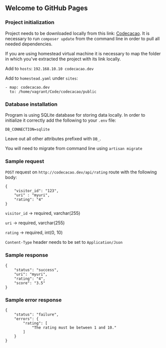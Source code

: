## Welcome to GitHub Pages

### Project initialization

Project needs to be downloaded locally from this link: [Codecacao](https://github.com/Norgul/codecacao).
It is necessary to run `composer update` from the command line in order to pull all needed dependencies.

If you are using homestead virtual machine it is necessary to map the folder in which you've extracted the project with its link locally.

Add to `hosts`: `192.168.10.10 codecacao.dev`

Add to `homestead.yaml` under `sites`:

```
- map: codecacao.dev
  to: /home/vagrant/Code/codecacao/public
```

### Database installation
Program is using SQLite database for storing data locally. In order to initialize it correctly add the following to your `.env` file:

```
DB_CONNECTION=sqlite
```

Leave out all other attributes prefixed with `DB_`.

You will need to migrate from command line using `artisan migrate`

### Sample request

`POST` request on `http://codecacao.dev/api/rating` route with the following body:

```
{
    "visitor_id": "123",
    "uri" : "myuri",
    "rating": "4"
}
```

`visitor_id` -> required, varchar(255)

`uri` -> required, varchar(255)

`rating` -> required, int(0, 10)


`Content-Type` header needs to be set to `Application/Json`

### Sample response

```
{
    "status": "success",
    "uri": "myuri",
    "rating": "4",
    "score": "3.5"
}
```

### Sample error response

```
{
    "status": "failure",
    "errors": {
        "rating": [
            "The rating must be between 1 and 10."
        ]
    }
}
```
